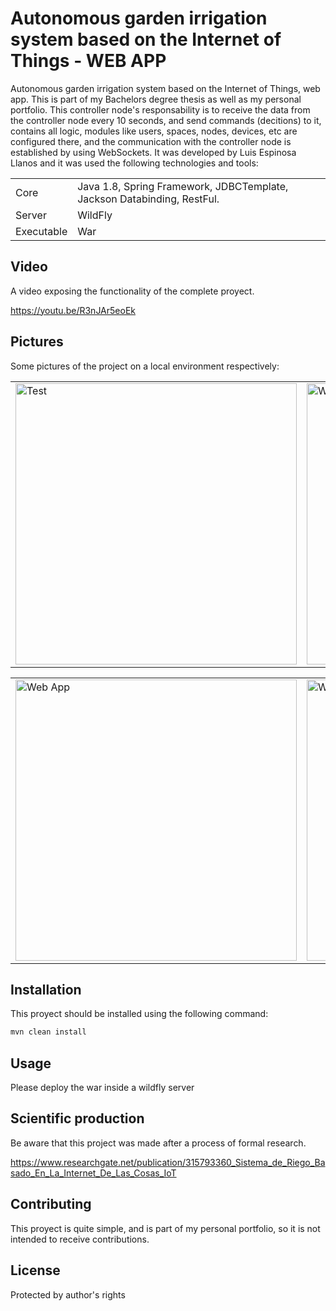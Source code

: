 # Autonomous garden irrigation system based on the Internet of Things - WEB APP

Autonomous garden irrigation system based on the Internet of Things, web app. This is part of my Bachelors degree thesis as well
as my personal portfolio. This controller node's responsability is to receive the data from the controller node every 10 seconds, 
and send commands (decitions) to it, contains all logic, modules like users, spaces, nodes, devices, etc are configured there,
and the communication with the controller node is established by using WebSockets. It was developed by Luis Espinosa Llanos 
and it was used the following technologies and tools: 

<table style="width:100%">
  <tr>
    <td>
  	Core	
    </td>
    <td>
  	Java 1.8, Spring Framework, JDBCTemplate, Jackson Databinding, RestFul.
    </td>
  </tr>
  <tr>
    <td>
  	Server	
    </td>
    <td>
  	WildFly
    </td>
  </tr>
  <tr>
    <td>
  	Executable	
    </td>
    <td>
  	War
    </td>
  </tr>
</table>

## Video
A video exposing the functionality of the complete proyect.

https://youtu.be/R3nJAr5eoEk


## Pictures
Some pictures of the project on a local environment respectively:

<table style="width:100%">
  <tr>
    <td>
  		<img width="450" alt="Test" src="https://user-images.githubusercontent.com/56041525/166121655-ca312b34-e170-4e61-8ec4-4136e4af5136.PNG">
	  </td>
    <td>
  	<img width="450" alt="Web App" src="https://user-images.githubusercontent.com/56041525/166121628-899b15ec-f8ff-453b-94e7-ba7e9b030c35.PNG">
    </td>
  </tr>
</table>

<table style="width:100%">
  <tr>
    <td>
  		<img width="450" alt="Web App" src="https://user-images.githubusercontent.com/56041525/166121673-e97ba897-93eb-43fb-8da8-52a7eb093d7e.PNG">
	  </td>
    <td>
	<img width="450" alt="Web App" src="https://user-images.githubusercontent.com/56041525/166121685-a29a05a3-d206-409d-9303-879e627c1158.PNG">
    </td>
  </tr>
</table>


## Installation

This proyect should be installed using the following command:
```bash
mvn clean install
```

## Usage
Please deploy the war inside a wildfly server


## Scientific production
Be aware that this project was made after a process of formal research.

https://www.researchgate.net/publication/315793360_Sistema_de_Riego_Basado_En_La_Internet_De_Las_Cosas_IoT


## Contributing
This proyect is quite simple, and is part of my personal portfolio, so it is not intended to receive contributions.


## License
Protected by author's rights
